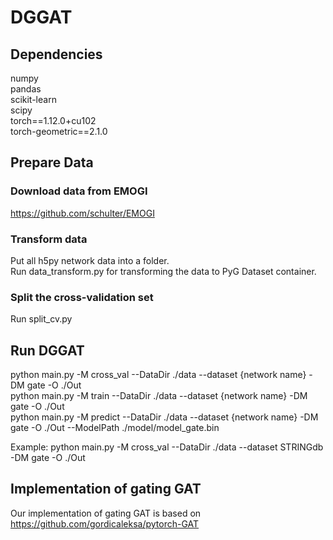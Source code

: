 # DGGAT
## Dependencies
numpy <br>
pandas <br>
scikit-learn <br> 
scipy <br>
torch==1.12.0+cu102 <br>
torch-geometric==2.1.0 <br>

## Prepare Data
### Download data from EMOGI
https://github.com/schulter/EMOGI

### Transform data
Put all h5py network data into a folder. <br>
Run data_transform.py for transforming the data to PyG Dataset container.

### Split the cross-validation set
Run split_cv.py


## Run DGGAT
python main.py -M cross_val --DataDir ./data --dataset {network name} -DM gate -O ./Out <br>
python main.py -M train --DataDir ./data --dataset {network name} -DM gate -O ./Out <br>
python main.py -M predict --DataDir ./data --dataset {network name} -DM gate -O ./Out --ModelPath ./model/model_gate.bin <br>

Example:
python main.py -M cross_val --DataDir ./data --dataset STRINGdb -DM gate -O ./Out

## Implementation of gating GAT
Our implementation of gating GAT is based on https://github.com/gordicaleksa/pytorch-GAT
